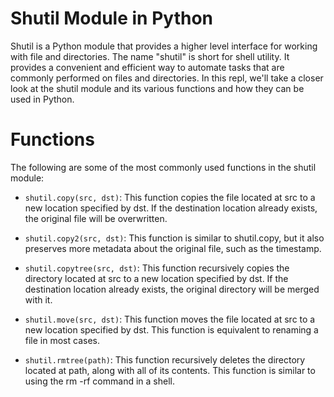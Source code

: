 # Shutil Module in Python

Shutil is a Python module that provides a higher level interface for working with file and directories. The name "shutil" is short for shell utility. It provides a convenient and efficient way to automate tasks that are commonly performed on files and directories. In this repl, we'll take a closer look at the shutil module and its various functions and how they can be used in Python.

# Functions
The following are some of the most commonly used functions in the shutil module:

- `shutil.copy(src, dst)`: This function copies the file located at src to a new location specified by dst. If the destination location already exists, the original file will be overwritten.

- `shutil.copy2(src, dst)`: This function is similar to shutil.copy, but it also preserves more metadata about the original file, such as the timestamp.

- `shutil.copytree(src, dst)`: This function recursively copies the directory located at src to a new location specified by dst. If the destination location already exists, the original directory will be merged with it.

- `shutil.move(src, dst)`: This function moves the file located at src to a new location specified by dst. This function is equivalent to renaming a file in most cases.

- `shutil.rmtree(path)`: This function recursively deletes the directory located at path, along with all of its contents. This function is similar to using the rm -rf command in a shell.
